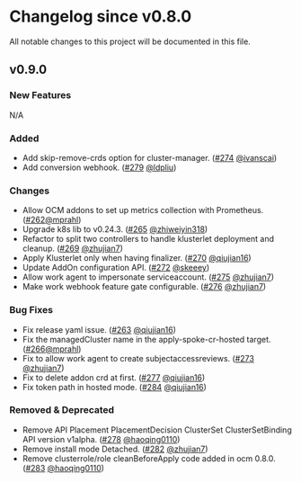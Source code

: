 # Changelog since v0.8.0
All notable changes to this project will be documented in this file.

## v0.9.0

### New Features
N/A

### Added
* Add skip-remove-crds option for cluster-manager. ([#274](https://github.com/open-cluster-management-io/registration-operator/pull/274) [@ivanscai](https://github.com/ivan-cai))
* Add conversion webhook. ([#279](https://github.com/open-cluster-management-io/registration-operator/pull/279) [@ldpliu](https://github.com/ldpliu))

### Changes
* Allow OCM addons to set up metrics collection with Prometheus. ([#262](https://github.com/open-cluster-management-io/registration-operator/pull/262)[@mprahl](https://github.com/mprahl))
* Upgrade k8s lib to v0.24.3. ([#265](https://github.com/open-cluster-management-io/registration-operator/pull/265) [@zhiweiyin318](https://github.com/zhiweiyin318))
* Refactor to split two controllers to handle klusterlet deployment and cleanup. ([#269](https://github.com/open-cluster-management-io/registration-operator/pull/269) [@zhujian7](https://github.com/zhujian7))
* Apply Klusterlet only when having finalizer. ([#270](https://github.com/open-cluster-management-io/registration-operator/pull/270) [@qiujian16](https://github.com/qiujian16))
* Update AddOn configuration API. ([#272](https://github.com/open-cluster-management-io/registration-operator/pull/272) [@skeeey](https://github.com/skeeey))
* Allow work agent to impersonate serviceaccount. ([#275](https://github.com/open-cluster-management-io/registration-operator/pull/275) [@zhujian7](https://github.com/zhujian7))
* Make work webhook feature gate configurable. ([#276](https://github.com/open-cluster-management-io/registration-operator/pull/276) [@zhujian7](https://github.com/zhujian7))

### Bug Fixes
* Fix release yaml issue. ([#263](https://github.com/open-cluster-management-io/registration-operator/pull/263) [@qiujian16](https://github.com/qiujian16))
* Fix the managedCluster name in the apply-spoke-cr-hosted target. ([#266](https://github.com/open-cluster-management-io/registration-operator/pull/266)[@mprahl](https://github.com/mprahl))
* Fix to allow work agent to create subjectaccessreviews. ([#273](https://github.com/open-cluster-management-io/registration-operator/pull/273) [@zhujian7](https://github.com/zhujian7))
* Fix to delete addon crd at first. ([#277](https://github.com/open-cluster-management-io/registration-operator/pull/277) [@qiujian16](https://github.com/qiujian16))
* Fix token path in hosted mode. ([#284](https://github.com/open-cluster-management-io/registration-operator/pull/284) [@qiujian16](https://github.com/qiujian16))

### Removed & Deprecated
* Remove API Placement PlacementDecision ClusterSet ClusterSetBinding API version v1alpha. ([#278](https://github.com/open-cluster-management-io/registration-operator/pull/278) [@haoqing0110](https://github.com/haoqing0110))
* Remove install mode Detached. ([#282](https://github.com/open-cluster-management-io/registration-operator/pull/282) [@zhujian7](https://github.com/zhujian7))
* Remove clusterrole/role cleanBeforeApply code added in ocm 0.8.0. ([#283](https://github.com/open-cluster-management-io/registration-operator/pull/283) [@haoqing0110](https://github.com/haoqing0110))
